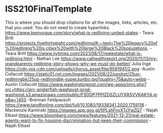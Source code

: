 # ISS210FinalTemplate
This is where you should drop citations for all the images, links, articles, etc. that you used. You do not need to create hyperlinks.
https://www.teenvogue.com/story/what-is-redlining-united-states - Teara Britt
https://projects.fivethirtyeight.com/redlining/#:~:text=The%20legacy%20of%20redlining%20is,cities%20with%20large%20Black%20populations. - Teara Britt
https://www.nytimes.com/2021/08/17/realestate/what-is-redlining.html - Nathan Lee
https://www.calhealthreport.org/2020/11/13/my-grandparents-redlining-story-shows-why-we-must-do-better/ Julia Inge
https://cdn.vox-cdn.com/uploads/chorus_asset/file/6591941/2.png -Austin Collacott
https://static01.nyt.com/images/2021/08/22/upshot/25up-redliningbk/25up-redliningbk-superJumbo.jpg?quality=75&auto=webp -Austin Collacott
https://www.washingtonpost.com/wp-apps/imrs.php?src=https://arc-anglerfish-washpost-prod-washpost.s3.amazonaws.com/public/FSDDP7PPIZDSZLUYXRSVVKAKYA.jpg&w=1450 -Brennan Feldpausch
https://www.tandfonline.com/doi/full/10.1080/19338341.2020.1759118 -Mackenzie Kaminski
https://images.app.goo.gl/fiPLshFnyXTcYwZQ7 - Najah Elbast
https://www.bloomberg.com/news/features/2021-12-21/real-estate-agents-want-to-fix-housing-discrimination-but-keep-their-commission - Najah Elbast
